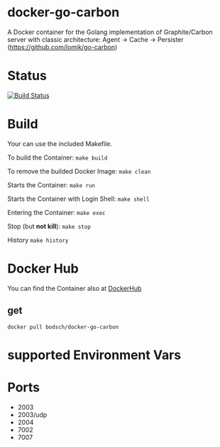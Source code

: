 # docker-go-carbon

A Docker container for the Golang implementation of Graphite/Carbon server with classic architecture:
Agent -> Cache -> Persister (https://github.com/lomik/go-carbon)

# Status

[![Build Status](https://travis-ci.org/bodsch/docker-go-carbon.svg?branch=1703-04)](https://travis-ci.org/bodsch/docker-carbon-relay-g)


# Build

Your can use the included Makefile.

To build the Container: `make build`

To remove the builded Docker Image: `make clean`

Starts the Container: `make run`

Starts the Container with Login Shell: `make shell`

Entering the Container: `make exec`

Stop (but **not kill**): `make stop`

History `make history`


# Docker Hub

You can find the Container also at  [DockerHub](https://hub.docker.com/r/bodsch/docker-go-carbon)

## get

    docker pull bodsch/docker-go-carbon


# supported Environment Vars

# Ports

 - 2003
 - 2003/udp
 - 2004
 - 7002
 - 7007
